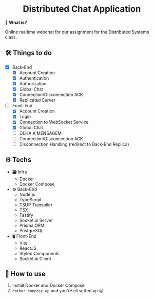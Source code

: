 <h1 align="center">
  Distributed Chat Application
</h1>

**🤔 What is?**

Online realtime webchat for our assignment for the Distributed Systems class.

## 🛠 Things to do

- [X] Back-End
  - [X] Account Creation
  - [X] Authentication
  - [X] Authorization
  - [X] Global Chat
  - [X] Connection/Disconnection ACK
  - [X] Replicated Server
- [ ] Front-End
  - [X] Account Creation
  - [X] Login
  - [X] Connection to WebSocket Service
  - [X] Global Chat
  - [ ] OLHA A MENSAGEM
  - [ ] Connection/Disconnection ACK
  - [ ] Disconnection Handling (redirect to Back-End Replica)

## ⚙ Techs

- 🗃 Infra
  - Docker
  - Docker Compose
- ⚙ Back-End
  - Node.js
  - TypeScript
  - TSUP Transpiler
  - TSX
  - Fastify
  - Socket.io Server
  - Prisma ORM
  - PostgreSQL
- 🖥 Front-End
  - Vite
  - ReactJS
  - Styled Components
  - Socket.io Client

## 🚀 How to use

1. Install Docker and Docker Compose
2. `docker compose up` and you're all setted up 😉
